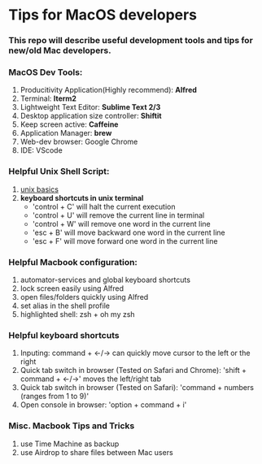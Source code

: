 # Tips for MacOS developers
### This repo will describe useful development tools and tips for new/old Mac developers.

### MacOS Dev Tools: 
1. Producitivity Application(Highly recommend): <b>Alfred</b>
2. Terminal: <b>Iterm2</b>
3. Lightweight Text Editor: <b>Sublime Text 2/3</b>
4. Desktop application size controller: <b>Shiftit</b>
5. Keep screen active: <b>Caffeine</b>
6. Application Manager: <b>brew</b>
7. Web-dev browser: Google Chrome
8. IDE: VScode

### Helpful Unix Shell Script:
1. <a href="#">unix basics</a>
2. 
	<b>keyboard shortcuts in unix terminal</b>
	<ul>
		<li>'control + C' will halt the current execution</li>
		<li>'control + U' will remove the current line in terminal</li>
		<li>'control + W' will remove one word in the current line</li>
		<li>'esc + B' will move backward one word in the current line</li>
		<li>'esc + F' will move forward one word in the current line</li>
	</ul>

### Helpful Macbook configuration:
1. automator-services and global keyboard shortcuts
2. lock screen easily using Alfred
3. open files/folders quickly using Alfred
4. set alias in the shell profile
5. highlighted shell: zsh + oh my zsh

### Helpful keyboard shortcuts
1. Inputing: command + &#8592;/&#8594; can quickly move cursor to the left or the right 
2. Quick tab switch in browser (Tested on Safari and Chrome): 'shift + command + &#8592;/&#8594;' moves the left/right tab
3. Quick tab switch in browser (Tested on Safari): 'command + numbers (ranges from 1 to 9)'
4. Open console in browser: 'option + command + i'

### Misc. Macbook Tips and Tricks
1. use Time Machine as backup
2. use Airdrop to share files between Mac users